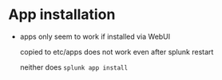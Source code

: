 # App installation

- apps only seem to work if installed via WebUI

    copied to etc/apps does not work even after splunk restart

    neither does `splunk app install`



